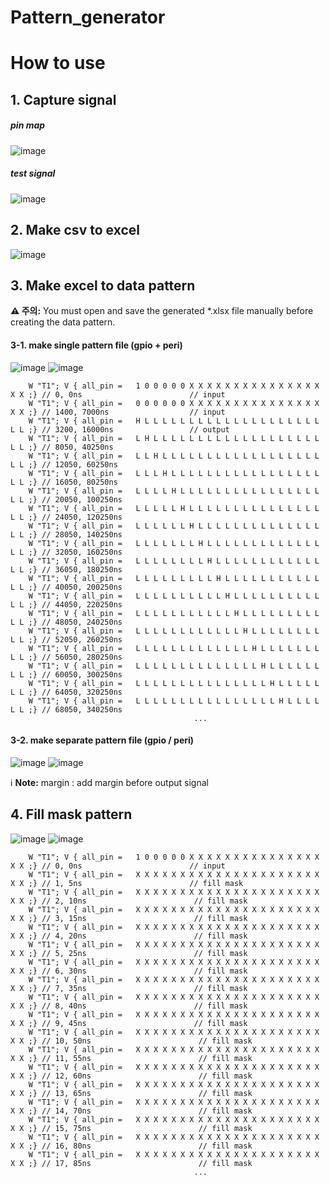 # Pattern_generator

# How to use
## 1. Capture signal
##### pin map
![image](https://github.com/user-attachments/assets/6cfa90a1-47f2-4064-832b-53817231e64e)
##### test signal
![image](https://github.com/user-attachments/assets/6953bd1d-6e24-41d6-a1d1-aeb8747cda20)

## 2. Make csv to excel
![image](https://github.com/user-attachments/assets/e0123698-ec10-4304-a6e0-22d612fa9087)

## 3. Make excel to data pattern
**⚠️ 주의:** You must open and save the generated *.xlsx file manually before creating the data pattern.
#### 3-1. make single pattern file (gpio + peri)
![image](https://github.com/user-attachments/assets/861551eb-540c-4aed-bab9-a7e186105b7d)
![image](https://github.com/user-attachments/assets/31408f4b-84d0-46b0-b389-ea424d73cf2a)
```
	W "T1"; V { all_pin	=	1 0 0 0 0 0 X X X X X X X X X X X X X X X X X ;} // 0, 0ns                        // input
	W "T1"; V { all_pin	=	0 0 0 0 0 0 X X X X X X X X X X X X X X X X X ;} // 1400, 7000ns                  // input
	W "T1"; V { all_pin	=	H L L L L L L L L L L L L L L L L L L L L L L ;} // 3200, 16000ns                 // output
	W "T1"; V { all_pin	=	L H L L L L L L L L L L L L L L L L L L L L L ;} // 8050, 40250ns
	W "T1"; V { all_pin	=	L L H L L L L L L L L L L L L L L L L L L L L ;} // 12050, 60250ns
	W "T1"; V { all_pin	=	L L L H L L L L L L L L L L L L L L L L L L L ;} // 16050, 80250ns
	W "T1"; V { all_pin	=	L L L L H L L L L L L L L L L L L L L L L L L ;} // 20050, 100250ns
	W "T1"; V { all_pin	=	L L L L L H L L L L L L L L L L L L L L L L L ;} // 24050, 120250ns
	W "T1"; V { all_pin	=	L L L L L L H L L L L L L L L L L L L L L L L ;} // 28050, 140250ns
	W "T1"; V { all_pin	=	L L L L L L L H L L L L L L L L L L L L L L L ;} // 32050, 160250ns
	W "T1"; V { all_pin	=	L L L L L L L L H L L L L L L L L L L L L L L ;} // 36050, 180250ns
	W "T1"; V { all_pin	=	L L L L L L L L L H L L L L L L L L L L L L L ;} // 40050, 200250ns
	W "T1"; V { all_pin	=	L L L L L L L L L L H L L L L L L L L L L L L ;} // 44050, 220250ns
	W "T1"; V { all_pin	=	L L L L L L L L L L L H L L L L L L L L L L L ;} // 48050, 240250ns
	W "T1"; V { all_pin	=	L L L L L L L L L L L L H L L L L L L L L L L ;} // 52050, 260250ns
	W "T1"; V { all_pin	=	L L L L L L L L L L L L L H L L L L L L L L L ;} // 56050, 280250ns
	W "T1"; V { all_pin	=	L L L L L L L L L L L L L L H L L L L L L L L ;} // 60050, 300250ns
	W "T1"; V { all_pin	=	L L L L L L L L L L L L L L L H L L L L L L L ;} // 64050, 320250ns
	W "T1"; V { all_pin	=	L L L L L L L L L L L L L L L L H L L L L L L ;} // 68050, 340250ns
                                         ... 
```

#### 3-2. make separate pattern file (gpio / peri)
![image](https://github.com/user-attachments/assets/836dbba6-9580-4b23-b42b-6834644a2c08)
![image](https://github.com/user-attachments/assets/164357b8-8384-4867-ae73-607eeeedffec)

ℹ️ **Note:** margin : add margin before output signal

## 4. Fill mask pattern
![image](https://github.com/user-attachments/assets/4de281c0-c985-4e65-a10f-3d898ce56fc8)
![image](https://github.com/user-attachments/assets/2924182c-541e-40d7-8368-d2ac79a5ad11)

```
	W "T1"; V { all_pin	=	1 0 0 0 0 0 X X X X X X X X X X X X X X X X X ;} // 0, 0ns                        // input
	W "T1"; V { all_pin =	X X X X X X X X X X X X X X X X X X X X X X X ;} // 1, 5ns                        // fill mask
	W "T1"; V { all_pin =	X X X X X X X X X X X X X X X X X X X X X X X ;} // 2, 10ns                        // fill mask
	W "T1"; V { all_pin =	X X X X X X X X X X X X X X X X X X X X X X X ;} // 3, 15ns                        // fill mask
	W "T1"; V { all_pin =	X X X X X X X X X X X X X X X X X X X X X X X ;} // 4, 20ns                        // fill mask
	W "T1"; V { all_pin =	X X X X X X X X X X X X X X X X X X X X X X X ;} // 5, 25ns                        // fill mask
	W "T1"; V { all_pin =	X X X X X X X X X X X X X X X X X X X X X X X ;} // 6, 30ns                        // fill mask
	W "T1"; V { all_pin =	X X X X X X X X X X X X X X X X X X X X X X X ;} // 7, 35ns                        // fill mask
	W "T1"; V { all_pin =	X X X X X X X X X X X X X X X X X X X X X X X ;} // 8, 40ns                        // fill mask
	W "T1"; V { all_pin =	X X X X X X X X X X X X X X X X X X X X X X X ;} // 9, 45ns                        // fill mask
	W "T1"; V { all_pin =	X X X X X X X X X X X X X X X X X X X X X X X ;} // 10, 50ns                        // fill mask
	W "T1"; V { all_pin =	X X X X X X X X X X X X X X X X X X X X X X X ;} // 11, 55ns                        // fill mask
	W "T1"; V { all_pin =	X X X X X X X X X X X X X X X X X X X X X X X ;} // 12, 60ns                        // fill mask
	W "T1"; V { all_pin =	X X X X X X X X X X X X X X X X X X X X X X X ;} // 13, 65ns                        // fill mask
	W "T1"; V { all_pin =	X X X X X X X X X X X X X X X X X X X X X X X ;} // 14, 70ns                        // fill mask
	W "T1"; V { all_pin =	X X X X X X X X X X X X X X X X X X X X X X X ;} // 15, 75ns                        // fill mask
	W "T1"; V { all_pin =	X X X X X X X X X X X X X X X X X X X X X X X ;} // 16, 80ns                        // fill mask
	W "T1"; V { all_pin =	X X X X X X X X X X X X X X X X X X X X X X X ;} // 17, 85ns                        // fill mask
                                         ... 
```


